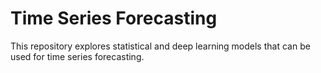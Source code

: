 # Time Series Forecasting
This repository explores statistical and deep learning models that can be used for time series forecasting.
